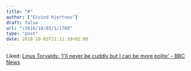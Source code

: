 ```yaml
---
title: "#"
author: ["Eivind Hjertnes"]
draft: false
url: "/2018/10/03/1/1708"
type: "post"
date: 2018-10-03T21:11:19+02:00
---
```


Liked: [Linus Torvalds:
'I'll never be cuddly but I can be more polite' - BBC News](https://www.bbc.com/news/technology-45664640)
